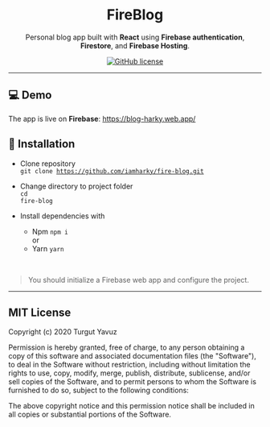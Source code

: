 <div align="center">
  <h1>FireBlog</h1>
  <p>Personal blog app built with <b>React</b> using <b>Firebase authentication</b>, <b>Firestore</b>, and <b>Firebase Hosting</b>.</p>
  <a href="https://github.com/iamharky/fire-blog/blob/master/LICENSE" target="_blank">
    <img alt="GitHub license" src="https://img.shields.io/github/license/iamharky/fire-blog">
  </a>
  <br>
</div>

---

## 💻 Demo

The app is live on **Firebase**: <a href="https://blog-harky.web.app/" target="_blank">https://blog-harky.web.app/</a>
<br/>

## 🚀 Installation

- Clone repository <br/>
<code>git clone https://github.com/iamharky/fire-blog.git</code>

- Change directory to project folder <br/>
<code>cd fire-blog</code>

- Install dependencies with <br/>
  - Npm <code>npm i</code> <br/>
or <br/>
  - Yarn <code>yarn</code>
<br/>

> You should initialize a Firebase web app and configure the project.
---

## MIT License

Copyright (c) 2020 Turgut Yavuz

Permission is hereby granted, free of charge, to any person obtaining a copy
of this software and associated documentation files (the "Software"), to deal
in the Software without restriction, including without limitation the rights
to use, copy, modify, merge, publish, distribute, sublicense, and/or sell
copies of the Software, and to permit persons to whom the Software is
furnished to do so, subject to the following conditions:

The above copyright notice and this permission notice shall be included in all
copies or substantial portions of the Software.
